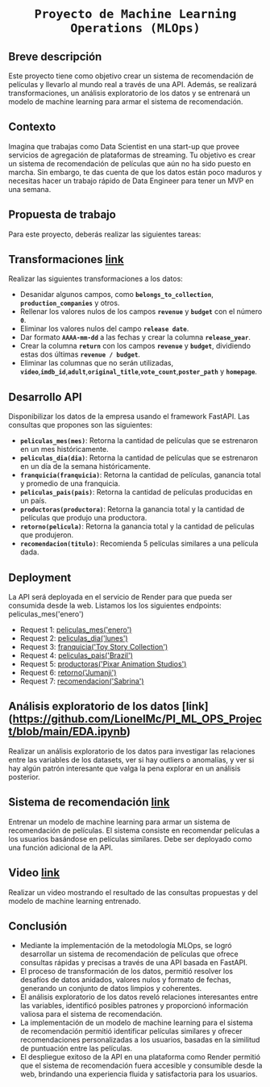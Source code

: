 # <h1 align=center> **`Proyecto de Machine Learning Operations (MLOps)`** </h1>

## **Breve descripción**
Este proyecto tiene como objetivo crear un sistema de recomendación de películas y llevarlo al mundo real a través de una API. Además, se realizará transformaciones, un análisis exploratorio de los datos y se entrenará un modelo de machine learning para armar el sistema de recomendación.

## **Contexto**
Imagina que trabajas como Data Scientist en una start-up que provee servicios de agregación de plataformas de streaming. Tu objetivo es crear un sistema de recomendación de películas que aún no ha sido puesto en marcha. Sin embargo, te das cuenta de que los datos están poco maduros y necesitas hacer un trabajo rápido de Data Engineer para tener un MVP en una semana.

## **Propuesta de trabajo**
Para este proyecto, deberás realizar las siguientes tareas:

## **Transformaciones** [link](https://github.com/LionelMc/PI_ML_OPS_Project/blob/main/Transformaciones.ipynb)
Realizar las siguientes transformaciones a los datos:
+ Desanidar algunos campos, como **`belongs_to_collection`**, **`production_companies`** y otros.
+ Rellenar los valores nulos de los campos **`revenue`** y **`budget`** con el número **`0`**.
+ Eliminar los valores nulos del campo **`release date`**.
+ Dar formato **`AAAA-mm-dd`** a las fechas y crear la columna **`release_year`**.
+ Crear la columna **`return`** con los campos **`revenue`** y **`budget`**, dividiendo estas dos últimas **`revenue / budget`**.
+ Eliminar las columnas que no serán utilizadas, **`video`**,**`imdb_id`**,**`adult`**,**`original_title`**,**`vote_count`**,**`poster_path`** y **`homepage`**.

## **Desarrollo API**
Disponibilizar los datos de la empresa usando el framework FastAPI. Las consultas que propones son las siguientes:
+ **`peliculas_mes(mes)`**: Retorna la cantidad de películas que se estrenaron en un mes históricamente.
+ **`peliculas_dia(dia)`**: Retorna la cantidad de películas que se estrenaron en un día de la semana históricamente.
+ **`franquicia(franquicia)`**: Retorna la cantidad de películas, ganancia total y promedio de una franquicia.
+ **`peliculas_pais(pais)`**: Retorna la cantidad de películas producidas en un país.
+ **`productoras(productora)`**: Retorna la ganancia total y la cantidad de películas que produjo una productora.
+ **`retorno(pelicula)`**: Retorna la ganancia total y la cantidad de peliculas que produjeron.
+ **`recomendacion(titulo)`**: Recomienda 5 películas similares a una película dada.

## **Deployment**
La API será deployada en el servicio de Render para que pueda ser consumida desde la web. 
Listamos los los siguientes endpoints:  peliculas_mes('enero')
+ Request 1: [peliculas_mes('enero')](https://pi-ml-ops-p8ot.onrender.com/peliculas_mes/enero)
+ Request 2: [peliculas_dia('lunes')](https://pi-ml-ops-p8ot.onrender.com/peliculas_dia/lunes)
+ Request 3: [franquicia('Toy Story Collection')](https://pi-ml-ops-p8ot.onrender.com/franquicia/Toy%20Story%20Collection)
+ Request 4: [peliculas_pais('Brazil')](https://pi-ml-ops-p8ot.onrender.com/peliculas_pais/Brazil)
+ Request 5: [productoras('Pixar Animation Studios')](https://pi-ml-ops-p8ot.onrender.com/productoras/Pixar%20Animation%20Studios)
+ Request 6: [retorno('Jumanji')](https://pi-ml-ops-p8ot.onrender.com/retorno/Jumanji)
+ Request 7: [recomendacion('Sabrina')](https://pi-ml-ops-p8ot.onrender.com/recomendacion/Sabrina)

## **Análisis exploratorio de los datos** [link] (https://github.com/LionelMc/PI_ML_OPS_Project/blob/main/EDA.ipynb)
Realizar un análisis exploratorio de los datos para investigar las relaciones entre las variables de los datasets, ver si hay outliers o anomalías, y ver si hay algún patrón interesante que valga la pena explorar en un análisis posterior.

## **Sistema de recomendación** [link](https://github.com/LionelMc/PI_ML_OPS_Project/blob/main/Modelo_ML.ipynb)
Entrenar un modelo de machine learning para armar un sistema de recomendación de películas. El sistema consiste en recomendar películas a los usuarios basándose en películas similares. Debe ser deployado como una función adicional de la API.

## **Video** [link]()
Realizar un video mostrando el resultado de las consultas propuestas y del modelo de machine learning entrenado.

## **Conclusión**
+ Mediante la implementación de la metodología MLOps, se logró desarrollar un sistema de recomendación de películas que ofrece consultas rápidas y precisas a través de una API basada en FastAPI.
+ El proceso de transformación de los datos, permitió resolver los desafíos de datos anidados, valores nulos y formato de fechas, generando un conjunto de datos limpios y coherentes.
+ El análisis exploratorio de los datos reveló relaciones interesantes entre las variables, identificó posibles patrones y proporcionó información valiosa para el sistema de recomendación.
+ La implementación de un modelo de machine learning para el sistema de recomendación permitió identificar películas similares y ofrecer recomendaciones personalizadas a los usuarios, basadas en la similitud de puntuación entre las películas.
+ El despliegue exitoso de la API en una plataforma como Render permitió que el sistema de recomendación fuera accesible y consumible desde la web, brindando una experiencia fluida y satisfactoria para los usuarios.
